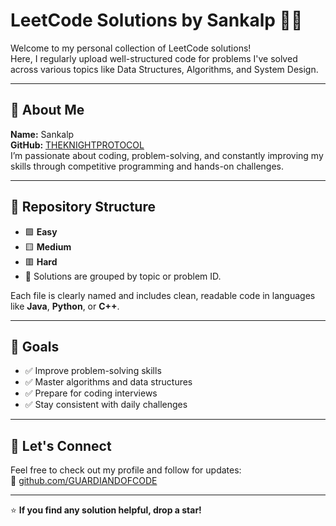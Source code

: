 # LeetCode Solutions by Sankalp 👨‍💻

Welcome to my personal collection of LeetCode solutions!  
Here, I regularly upload well-structured code for problems I've solved across various topics like Data Structures, Algorithms, and System Design.

---

## 📌 About Me

**Name:** Sankalp   
**GitHub:** [THEKNIGHTPROTOCOL](https://github.com/THEKNIGHTPROTOCOL)  
I’m passionate about coding, problem-solving, and constantly improving my skills through competitive programming and hands-on challenges.

---

## 📂 Repository Structure

- 🟩 **Easy**  
- 🟨 **Medium**  
- 🟥 **Hard**  
- 📁 Solutions are grouped by topic or problem ID.

Each file is clearly named and includes clean, readable code in languages like **Java**, **Python**, or **C++**.

---

## 🚀 Goals

- ✅ Improve problem-solving skills  
- ✅ Master algorithms and data structures  
- ✅ Prepare for coding interviews  
- ✅ Stay consistent with daily challenges  

---

## 🤝 Let's Connect

Feel free to check out my profile and follow for updates:  
🔗 [github.com/GUARDIANDOFCODE](https://github.com/Theknightprotocol)

---

⭐ **If you find any solution helpful, drop a star!**
